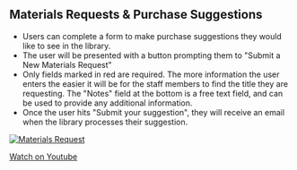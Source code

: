 ## Materials Requests & Purchase Suggestions
- Users can complete a form to make purchase suggestions they would like to see in the library. 
- The user will be presented with a button prompting them to "Submit a New Materials Request"
- Only fields marked in red are required. The more information the user enters the easier it will be for the staff members to find the title they are requesting. The "Notes" field at the bottom is a free text field, and can be used to provide any additional information.
- Once the user hits "Submit your suggestion", they will receive an email when the library processes their suggestion.

[![Materials Request](/manual/images/Materials-Request.jpg)](https://youtu.be/b7kEoeN6jKo)

[Watch on Youtube](https://youtu.be/b7kEoeN6jKo)

